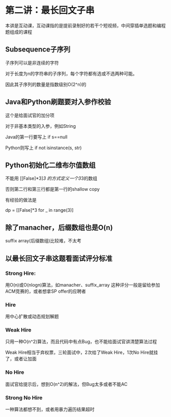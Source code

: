 # 第二讲：最长回文子串

本讲是互动课，互动课指的是提前录制好的若干个短视频，中间穿插单选题和编程题组成的课程

## Subsequence子序列

子序列可以是非连续的字符

对于长度为n的字符串的子序列，每个字符都有选或不选两种可能。 

因此其子序列的数量是指数级别O(2^n)的

## Java和Python刷题要对入参作校验

这个是给面试官的加分项

对于非基本类型的入参，例如String

Java的第一行要写上 if s==null

Python则写上 if not isinstance(s, str)

## Python初始化二维布尔值数组

不能用 [[False]*3]*3 的方式定义一个3*3的数组

否则第二行和第三行都是第一行的shallow copy

有经验的做法是

dp = [[False]*3 for _ in range(3)]

## 除了manacher，后缀数组也是O(n)

suffix array(后缀数组)比较难，不太考

## 以最长回文子串这题看面试评分标准

### Strong Hire:

用O(n)或O(nlogn)算法，如manacher、suffix_array
这种评分一般是留给参加ACM竞赛的，或者想拿SP offer的应聘者

### Hire

用中心扩散或动态规划解题

### Weak Hire

只用一种O(n^2)算法，而且代码中有点Bug，也不能给面试官讲清楚算法过程

Weak Hire相当于弃权票，三轮面试中，2次给了Weak Hire，1次No Hire就挂了，或者让加面

### No Hire

面试官给提示后，想到O(n^2)的解法，但Bug太多或者不能AC

### Strong No Hire

一种算法都想不到，或者用暴力遍历结果超时
